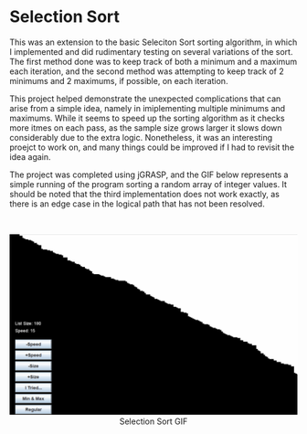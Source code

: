 # Selection Sort

This was an extension to the basic Seleciton Sort sorting algorithm, in which I implemented and did rudimentary testing on several variations of the sort. The first
method done was to keep track of both a minimum and a maximum each iteration, and the second method was attempting to keep track of 2 minimums and 2 maximums, if possible,
on each iteration.

This project helped demonstrate the unexpected complications that can arise from a simple idea, namely in imiplementing multiple minimums and maximums. While it seems to
speed up the sorting algorithm as it checks more itmes on each pass, as the sample size grows larger it slows down considerably due to the extra logic. Nonetheless, it was
an interesting proejct to work on, and many things could be improved if I had to revisit the idea again.

The project was completed using jGRASP, and the GIF below represents a simple running of the program sorting a random array of integer values. It should be noted that the third
implementation does not work exactly, as there is an edge case in the logical path that has not been resolved.

<br>

<p align="center">
  <img src="selectionSort.gif" width="600">
      <br>
      Selection Sort GIF
</p>
